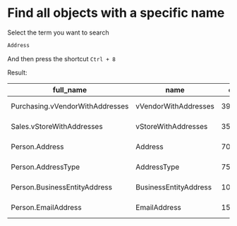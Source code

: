 # Find all objects with a specific name

Select the term you want to search

``` sql
Address
```

And then press the shortcut `Ctrl + 8`

Result:

| full_name | name | object_id | xtype | create_date | modify_date |
| --------- | ---- | --------- | ----- | ----------- | ----------- |
| Purchasing.vVendorWithAddresses | vVendorWithAddresses | 391672443 | V | 2023-05-08 12:07:39.590 | 2023-05-08 12:07:39.590 |
| Sales.vStoreWithAddresses | vStoreWithAddresses | 359672329 | V | 2023-05-08 12:07:39.583 | 2023-05-08 12:07:39.583 |
| Person.Address | Address | 709577566 | U | 2023-05-08 12:07:29.400 | 2023-05-08 12:07:39.010 |
| Person.AddressType | AddressType | 757577737 | U | 2023-05-08 12:07:29.403 | 2023-05-08 12:07:38.540 |
| Person.BusinessEntityAddress | BusinessEntityAddress | 1013578649 | U | 2023-05-08 12:07:29.417 | 2023-05-08 12:07:38.540 |
| Person.EmailAddress | EmailAddress | 1525580473 | U | 2023-05-08 12:07:29.450 | 2023-05-08 12:07:38.653 |
